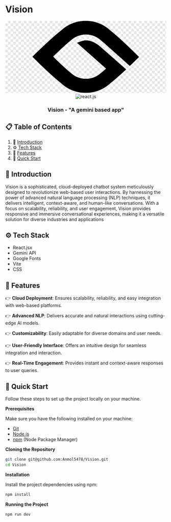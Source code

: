 # Vision
<div align="center">

  <div>
    <img src = "src/assets/vision-logo.png" style="height:50px, width: 60px">
    <img src="https://img.shields.io/badge/-React_JS-black?style=for-the-badge&logoColor=white&logo=react&color=61DAFB" alt="react.js" />
  </div>

  <h3 align="center">Vision - "A gemini based app"</h3>
</div>

## 📋 <a name="table">Table of Contents</a>

1. 🤖 [Introduction](#introduction)
2. ⚙️ [Tech Stack](#tech-stack)
3. 🔋 [Features](#features)
4. 🤸 [Quick Start](#quick-start)


## <a name="introduction">🤖 Introduction</a>

Vision is a sophisticated, cloud-deployed chatbot system meticulously designed to revolutionize web-based user interactions. By harnessing the power of advanced natural language processing (NLP) techniques, it delivers intelligent, context-aware, and human-like conversations. With a focus on scalability, reliability, and user engagement, Vision provides responsive and immersive conversational experiences, making it a versatile solution for diverse industries and applications

## <a name="tech-stack">⚙️ Tech Stack</a>

- React.jsx
- Gemini API
- Google Fonts
- Vite
- CSS

## <a name="features">🔋 Features</a>

👉 **Cloud Deployment**: Ensures scalability, reliability, and easy integration with web-based platforms.  

👉 **Advanced NLP**: Delivers accurate and natural interactions using cutting-edge AI models.  

👉 **Customizability**: Easily adaptable for diverse domains and user needs.  

👉 **User-Friendly Interface**: Offers an intuitive design for seamless integration and interaction.  

👉 **Real-Time Engagement**: Provides instant and context-aware responses to user queries.

## <a name="quick-start">🤸 Quick Start</a>

Follow these steps to set up the project locally on your machine.

**Prerequisites**

Make sure you have the following installed on your machine:

- [Git](https://git-scm.com/)
- [Node.js](https://nodejs.org/en)
- [npm](https://www.npmjs.com/) (Node Package Manager)

**Cloning the Repository**

```bash
git clone git@github.com:Anmol5478/Vision.git
cd Vision
```

**Installation**

Install the project dependencies using npm:

```bash
npm install
```
**Running the Project**

```bash
npm run dev
```
